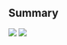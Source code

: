 ## Summary
[![](https://img.youtube.com/vi/lYW3IGIFRWw/0.jpg)](https://www.youtube.com/watch?v=lYW3IGIFRWw)
[![](https://img.youtube.com/vi/vs2Tx9QW4ko/0.jpg)](https://www.youtube.com/watch?v=vs2Tx9QW4ko)
